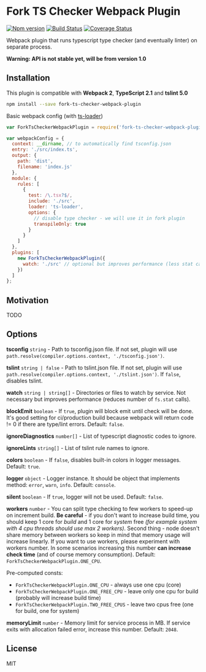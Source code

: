 # Fork TS Checker Webpack Plugin
[![Npm version](https://img.shields.io/npm/v/@realytics/fork-ts-checker-webpack-plugin.svg?style=flat-square)](https://www.npmjs.com/package/@realytics/fork-ts-checker-webpack-plugin)
[![Build Status](https://travis-ci.org/realytics/fork-ts-checker-webpack-plugin.svg?branch=master)](https://travis-ci.org/realytics/fork-ts-checker-webpack-plugin)
[![Coverage Status](https://coveralls.io/repos/github/realytics/fork-ts-checker-webpack-plugin/badge.svg?branch=master)](https://coveralls.io/github/realytics/fork-ts-checker-webpack-plugin?branch=master)

Webpack plugin that runs typescript type checker (and eventually linter) on separate process.
 
**Warning: API is not stable yet, will be from version 1.0**

## Installation ##
This plugin is compatible with **Webpack 2**, **TypeScript 2.1** and **tslint 5.0**
```sh
npm install --save fork-ts-checker-webpack-plugin
```
Basic webpack config (with [ts-loader](https://github.com/TypeStrong/ts-loader))
```js
var ForkTsCheckerWebpackPlugin = require('fork-ts-checker-webpack-plugin');

var webpackConfig = {
  context: __dirname, // to automatically find tsconfig.json
  entry: './src/index.ts',
  output: {
    path: 'dist',
    filename: 'index.js'
  },
  module: {
    rules: [
      {
        test: /\.tsx?$/,
        include: './src',
        loader: 'ts-loader',
        options: {
          // disable type checker - we will use it in fork plugin
          transpileOnly: true 
        }
      }
    ]
  },
  plugins: [
    new ForkTsCheckerWebpackPlugin({
      watch: './src' // optional but improves performance (less stat calls)
    })
  ]
};
```

## Motivation ##
TODO

## Options ##
**tsconfig** `string` - Path to tsconfig.json file. If not set, plugin will use `path.resolve(compiler.options.context, './tsconfig.json')`.

**tslint** `string | false` - Path to tslint.json file. If not set, plugin will use `path.resolve(compiler.options.context, './tslint.json')`. 
                            If `false`, disables tslint.

**watch** `string | string[]` - Directories or files to watch by service. Not necessary but improves performance 
                                (reduces number of `fs.stat` calls).
                                  
**blockEmit** `boolean` - If `true`, plugin will block emit until check will be done. It's good setting for ci/production build because 
                          webpack will return code != 0 if there are type/lint errors. Default: `false`. 

**ignoreDiagnostics** `number[]` - List of typescript diagnostic codes to ignore.

**ignoreLints** `string[]` - List of tslint rule names to ignore.

**colors** `boolean` - If `false`, disables built-in colors in logger messages. Default: `true`.

**logger** `object` - Logger instance. It should be object that implements method: `error`, `warn`, `info`. Default: `console`.

**silent** `boolean` - If `true`, logger will not be used. Default: `false`.

**workers** `number` - You can split type checking to few workers to speed-up on increment build. 
                       **Be careful** - if you don't want to increase build time, you should keep 1 core for *build* and 1 core for 
                       *system* free *(for example system with 4 cpu threads should use max 2 workers)*. 
                       Second thing - node doesn't share memory between workers so keep in mind that memory usage will increase 
                       linearly. If you want to use workers, please experiment with workers number. In some scenarios increasing this number 
                       **can increase check time** (and of course memory consumption).
                       Default: `ForkTsCheckerWebpackPlugin.ONE_CPU`.

Pre-computed consts:      
  * `ForkTsCheckerWebpackPlugin.ONE_CPU` - always use one cpu (core)
  * `ForkTsCheckerWebpackPlugin.ONE_FREE_CPU` - leave only one cpu for build (probably will increase build time)
  * `ForkTsCheckerWebpackPlugin.TWO_FREE_CPUS` - leave two cpus free (one for build, one for system)

**memoryLimit** `number` - Memory limit for service process in MB. If service exits with allocation failed error, increase this number.
                           Default: `2048`.

## License ##
MIT
